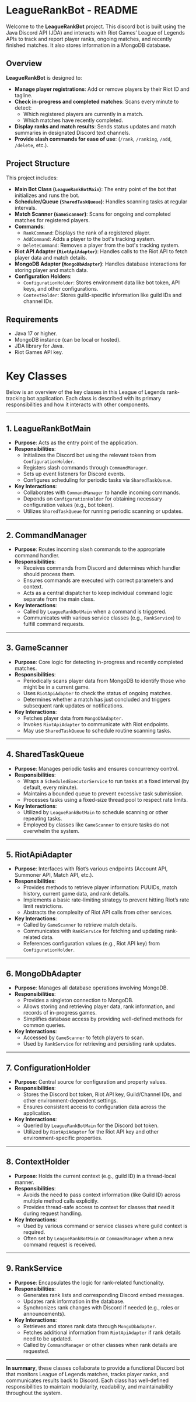 # LeagueRankBot - README

Welcome to the **LeagueRankBot** project. This discord bot is built using the Java Discord API (JDA) and interacts with Riot Games’ League of Legends APIs to track and report player ranks, ongoing matches, and recently finished matches. It also stores information in a MongoDB database.

## Overview

**LeagueRankBot** is designed to:

- **Manage player registrations**: Add or remove players by their Riot ID and tagline.
- **Check in-progress and completed matches**: Scans every minute to detect:
  - Which registered players are currently in a match.
  - Which matches have recently completed.
- **Display ranks and match results**: Sends status updates and match summaries in designated Discord text channels.
- **Provide slash commands for ease of use**: (`/rank`, `/ranking`, `/add`, `/delete`, etc.).

## Project Structure

This project includes:

- **Main Bot Class (`LeagueRankBotMain`)**: The entry point of the bot that initializes and runs the bot.
- **Scheduler/Queue (`SharedTaskQueue`)**: Handles scanning tasks at regular intervals.
- **Match Scanner (`GameScanner`)**: Scans for ongoing and completed matches for registered players.
- **Commands**: 
  - `RankCommand`: Displays the rank of a registered player.
  - `AddCommand`: Adds a player to the bot's tracking system.
  - `DeleteCommand`: Removes a player from the bot's tracking system.
- **Riot API Adapter (`RiotApiAdapter`)**: Handles calls to the Riot API to fetch player data and match details.
- **MongoDB Adapter (`MongoDbAdapter`)**: Handles database interactions for storing player and match data.
- **Configuration Holders**:
  - `ConfigurationHolder`: Stores environment data like bot token, API keys, and other configurations.
  - `ContextHolder`: Stores guild-specific information like guild IDs and channel IDs.

## Requirements

- Java 17 or higher.
- MongoDB instance (can be local or hosted).
- JDA library for Java.
- Riot Games API key.


# Key Classes

Below is an overview of the key classes in this League of Legends rank-tracking bot application. Each class is described with its primary responsibilities and how it interacts with other components.

---

## 1. LeagueRankBotMain

- **Purpose**: Acts as the entry point of the application.
- **Responsibilities**:
  - Initializes the Discord bot using the relevant token from `ConfigurationHolder`.
  - Registers slash commands through `CommandManager`.
  - Sets up event listeners for Discord events.
  - Configures scheduling for periodic tasks via `SharedTaskQueue`.
- **Key Interactions**:
  - Collaborates with `CommandManager` to handle incoming commands.
  - Depends on `ConfigurationHolder` for obtaining necessary configuration values (e.g., bot token).
  - Utilizes `SharedTaskQueue` for running periodic scanning or updates.

---

## 2. CommandManager

- **Purpose**: Routes incoming slash commands to the appropriate command handler.
- **Responsibilities**:
  - Receives commands from Discord and determines which handler should process them.
  - Ensures commands are executed with correct parameters and context.
  - Acts as a central dispatcher to keep individual command logic separate from the main class.
- **Key Interactions**:
  - Called by `LeagueRankBotMain` when a command is triggered.
  - Communicates with various service classes (e.g., `RankService`) to fulfill command requests.

---

## 3. GameScanner

- **Purpose**: Core logic for detecting in-progress and recently completed matches.
- **Responsibilities**:
  - Periodically scans player data from MongoDB to identify those who might be in a current game.
  - Uses `RiotApiAdapter` to check the status of ongoing matches.
  - Determines whether a match has just concluded and triggers subsequent rank updates or notifications.
- **Key Interactions**:
  - Fetches player data from `MongoDbAdapter`.
  - Invokes `RiotApiAdapter` to communicate with Riot endpoints.
  - May use `SharedTaskQueue` to schedule routine scanning tasks.

---

## 4. SharedTaskQueue

- **Purpose**: Manages periodic tasks and ensures concurrency control.
- **Responsibilities**:
  - Wraps a `ScheduledExecutorService` to run tasks at a fixed interval (by default, every minute).
  - Maintains a bounded queue to prevent excessive task submission.
  - Processes tasks using a fixed-size thread pool to respect rate limits.
- **Key Interactions**:
  - Utilized by `LeagueRankBotMain` to schedule scanning or other repeating tasks.
  - Employed by classes like `GameScanner` to ensure tasks do not overwhelm the system.

---

## 5. RiotApiAdapter

- **Purpose**: Interfaces with Riot’s various endpoints (Account API, Summoner API, Match API, etc.).
- **Responsibilities**:
  - Provides methods to retrieve player information: PUUIDs, match history, current game data, and rank details.
  - Implements a basic rate-limiting strategy to prevent hitting Riot’s rate limit restrictions.
  - Abstracts the complexity of Riot API calls from other services.
- **Key Interactions**:
  - Called by `GameScanner` to retrieve match details.
  - Communicates with `RankService` for fetching and updating rank-related data.
  - References configuration values (e.g., Riot API key) from `ConfigurationHolder`.

---

## 6. MongoDbAdapter

- **Purpose**: Manages all database operations involving MongoDB.
- **Responsibilities**:
  - Provides a singleton connection to MongoDB.
  - Allows storing and retrieving player data, rank information, and records of in-progress games.
  - Simplifies database access by providing well-defined methods for common queries.
- **Key Interactions**:
  - Accessed by `GameScanner` to fetch players to scan.
  - Used by `RankService` for retrieving and persisting rank updates.

---

## 7. ConfigurationHolder

- **Purpose**: Central source for configuration and property values.
- **Responsibilities**:
  - Stores the Discord bot token, Riot API key, Guild/Channel IDs, and other environment-dependent settings.
  - Ensures consistent access to configuration data across the application.
- **Key Interactions**:
  - Queried by `LeagueRankBotMain` for the Discord bot token.
  - Utilized by `RiotApiAdapter` for the Riot API key and other environment-specific properties.

---

## 8. ContextHolder

- **Purpose**: Holds the current context (e.g., guild ID) in a thread-local manner.
- **Responsibilities**:
  - Avoids the need to pass context information (like Guild ID) across multiple method calls explicitly.
  - Provides thread-safe access to context for classes that need it during request handling.
- **Key Interactions**:
  - Used by various command or service classes where guild context is required.
  - Often set by `LeagueRankBotMain` or `CommandManager` when a new command request is received.

---

## 9. RankService

- **Purpose**: Encapsulates the logic for rank-related functionality.
- **Responsibilities**:
  - Generates rank lists and corresponding Discord embed messages.
  - Updates rank information in the database.
  - Synchronizes rank changes with Discord if needed (e.g., roles or announcements).
- **Key Interactions**:
  - Retrieves and stores rank data through `MongoDbAdapter`.
  - Fetches additional information from `RiotApiAdapter` if rank details need to be updated.
  - Called by `CommandManager` or other classes when rank details are requested.

---

**In summary**, these classes collaborate to provide a functional Discord bot that monitors League of Legends matches, tracks player ranks, and communicates results back to Discord. Each class has well-defined responsibilities to maintain modularity, readability, and maintainability throughout the system.
